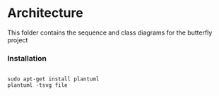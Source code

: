 # Architecture
This folder contains the sequence and class diagrams for the butterfly project

### Installation
<pre><code>
sudo apt-get install plantuml
plantuml -tsvg file
</code></pre>
